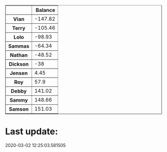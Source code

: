 <table border="1" class="dataframe">
  <thead>
    <tr style="text-align: right;">
      <th></th>
      <th>Balance</th>
    </tr>
  </thead>
  <tbody>
    <tr>
      <th>Vian</th>
      <td>-147.82</td>
    </tr>
    <tr>
      <th>Terry</th>
      <td>-105.46</td>
    </tr>
    <tr>
      <th>Lolo</th>
      <td>-98.93</td>
    </tr>
    <tr>
      <th>Sammas</th>
      <td>-64.34</td>
    </tr>
    <tr>
      <th>Nathan</th>
      <td>-48.52</td>
    </tr>
    <tr>
      <th>Dickson</th>
      <td>-38</td>
    </tr>
    <tr>
      <th>Jensen</th>
      <td>4.45</td>
    </tr>
    <tr>
      <th>Roy</th>
      <td>57.9</td>
    </tr>
    <tr>
      <th>Debby</th>
      <td>141.02</td>
    </tr>
    <tr>
      <th>Sammy</th>
      <td>148.66</td>
    </tr>
    <tr>
      <th>Samson</th>
      <td>151.03</td>
    </tr>
  </tbody>
</table><H1>Last update:</H1>2020-03-02 12:25:03.581505
